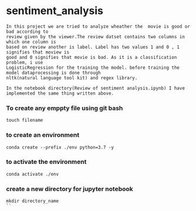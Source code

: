 # sentiment_analysis
```
In this project we are tried to analyze wheather the  movie is good or bad according to
review given by the viewer.The review datset contains two columns in which one column is
based on review another is label. Label has two values 1 and 0 , 1 signifies that moview is 
good and 0 signifies that movie is bad. As it is a classification problem, i use 
LogisticRegression for the training the model. before training the model dataprocessing is done through 
nltk(natural language tool kit) and regex library.

In the notebook directory(Review of sentiment analysis.ipynb) I have implemented the same thing written above.
```

### To create any emppty file using git bash
 ```
 touch filename
 ```

 ### to create an environment
```
conda create --prefix ./env python=3.7 -y
```
### to activate the environment
```
conda activate ./env
```
### create a new directory for jupyter notebook 
```
mkdir directory_name
``